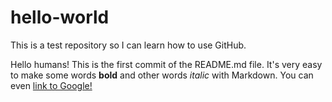 # hello-world
This is a test repository so I can learn how to use GitHub.

Hello humans!
This is the first commit of the README.md file.
It's very easy to make some words **bold** and other words *italic* with Markdown. You can even [link to Google!](http://google.com)
